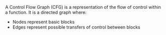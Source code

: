 A Control Flow Graph (CFG) is a representation of the flow of control within a function. It is a directed graph where:
- Nodes represent basic blocks
- Edges represent possible transfers of control between blocks